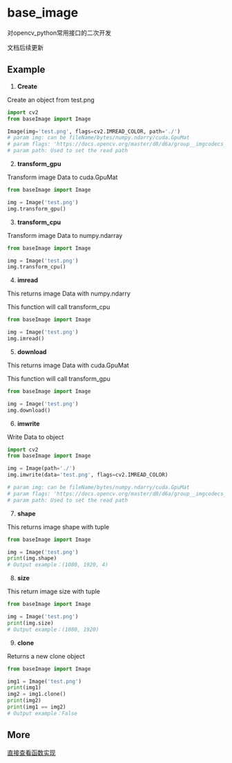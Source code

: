 # base_image
对opencv_python常用接口的二次开发

文档后续更新

## Example

1. **Create**

Create an object from test.png

```Python
import cv2
from baseImage import Image

Image(img='test.png', flags=cv2.IMREAD_COLOR, path='./')
# param img: can be fileName/bytes/numpy.ndarry/cuda.GpuMat
# param flags: 'https://docs.opencv.org/master/d8/d6a/group__imgcodecs__flags.html#ga61d9b0126a3e57d9277ac48327799c80'
# param path: Used to set the read path
```

2. **transform_gpu**

Transform image Data to cuda.GpuMat

```Python
from baseImage import Image

img = Image('test.png')
img.transform_gpu()
```

3. **transform_cpu**

Transform image Data to numpy.ndarray

```Python
from baseImage import Image

img = Image('test.png')
img.transform_cpu()
```

4. **imread**

This returns image Data with numpy.ndarry

This function will call transform_cpu

```Python
from baseImage import Image

img = Image('test.png')
img.imread()
```

5. **download**

This returns image Data with cuda.GpuMat

This function will call transform_gpu

```Python
from baseImage import Image

img = Image('test.png')
img.download()
```

6. **imwrite**

Write Data to object

```Python
import cv2
from baseImage import Image

img = Image(path='./')
img.imwrite(data='test.png', flags=cv2.IMREAD_COLOR)

# param img: can be fileName/bytes/numpy.ndarry/cuda.GpuMat
# param flags: 'https://docs.opencv.org/master/d8/d6a/group__imgcodecs__flags.html#ga61d9b0126a3e57d9277ac48327799c80'
# param path: Used to set the read path
```

7. **shape**

This returns image shape with tuple

```Python
from baseImage import Image

img = Image('test.png')
print(img.shape)
# Output example：(1080, 1920, 4)
```

8. **size**

This return image size with tuple

```Python
from baseImage import Image

img = Image('test.png')
print(img.size)
# Output example：(1080, 1920)
```

9. **clone**

Returns a new clone object

```Python
from baseImage import Image

img1 = Image('test.png')
print(img1)
img2 = img1.clone()
print(img2)
print(img1 == img2)
# Output example：False
```

## More
[直接查看函数实现](https://github.com/hakaboom/base_image/blob/master/baseImage/base_image.py#L170)

